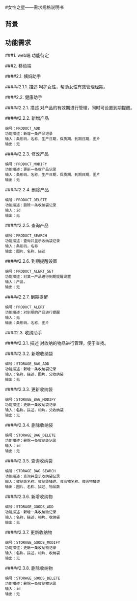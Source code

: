 #女性之星——需求规格说明书

## 背景 ##

## 功能需求 ##

###1. web端
	功能待定

###2. 移动端

####2.1. 姨妈助手

#####2.1.1. 描述
	呵护女性，帮助女性有效管理经期。

####2.2. 健康助手

#####2.2.1. 描述
	对产品的有效期进行管理，同时可设置到期提醒。

#####2.2.2. 新增产品

```
编号：PRODUCT_ADD
功能描述：新增一条产品记录
输入：条形码，名称，生产日期，保质期，到期日期，图片
输出：无
```

#####2.2.3. 修改产品

```
编号：PRODUCT_MODIFY
功能描述：更新一条收产品记录
输入：条形码，名称，生产日期，保质期，到期日期，图片
输出：无
```

#####2.2.4. 删除产品

```
编号：PRODUCT_DELETE
功能描述：删除一条收纳袋记录
输入：id
输出：无
```

#####2.2.5. 查询产品

```
编号：PRODUCT_SEARCH
功能描述：查询并显示收纳袋记录
输入：条形码，名称
输出：图片、名称、描述
```

#####2.2.6. 到期提醒设置

```
编号：PRODUCT_ALERT_SET
功能描述：对某一产品进行到期提醒设置
输入：产品，
输出：无
```

#####2.2.7. 到期提醒

```
编号：PRODUCT_ALERT
功能描述：对到期的产品进行提醒
输入：无
输出：条形码，名称，图片
```

####2.3. 收纳助手

#####2.3.1. 描述
	对收纳的物品进行管理，便于查找。

#####2.3.2. 新增收纳袋

```
编号：STORAGE_BAG_ADD
功能描述：新增一条收纳袋记录
输入：名称，描述，图片，父收纳袋
输出：无
```

#####2.3.3. 更新收纳袋

```
编号：STORAGE_BAG_MODIFY
功能描述：更新一条收纳袋记录
输入：名称，描述，相片，父收纳袋
输出：无
```

#####2.3.4. 删除收纳袋

```
编号：STORAGE_BAG_DELETE
功能描述：删除一条收纳袋记录
输入：id
输出：无
```
#####2.3.5. 查询收纳袋

```
编号：STORAGE_BAG_SEARCH
功能描述：查询并显示收纳袋记录
输入：收纳袋名称、收纳袋描述、收纳物名称、收纳物描述
输出：图片、名称、描述、物品数
```

#####2.3.6. 新增收纳物

```
编号：STORAGE_GOODS_ADD
功能描述：新增一条收纳物记录
输入：名称，描述，相片、收纳袋
输出：无
```

#####2.3.7. 更新收纳物

```
编号：STORAGE_GOODS_MODIFY
功能描述：更新一条收纳物记录
输入：名称，描述，相片、收纳袋
输出：无
```

#####2.3.8. 删除收纳物

```
编号：STORAGE_GOODS_DELETE
功能描述：删除一条收纳物记录
输入：id
输出：无
```
